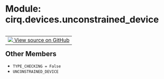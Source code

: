 <div itemscope itemtype="http://developers.google.com/ReferenceObject">
<meta itemprop="name" content="cirq.devices.unconstrained_device" />
<meta itemprop="path" content="Stable" />
<meta itemprop="property" content="TYPE_CHECKING"/>
<meta itemprop="property" content="UNCONSTRAINED_DEVICE"/>
</div>

# Module: cirq.devices.unconstrained_device

<!-- Insert buttons and diff -->

<table class="tfo-notebook-buttons tfo-api" align="left">

<td>
  <a target="_blank" href="https://github.com/quantumlib/cirq/tree/master/cirq/devices/unconstrained_device.py">
    <img src="https://www.tensorflow.org/images/GitHub-Mark-32px.png" />
    View source on GitHub
  </a>
</td>
</table>







## Other Members

* `TYPE_CHECKING = False` <a id="TYPE_CHECKING"></a>
* `UNCONSTRAINED_DEVICE` <a id="UNCONSTRAINED_DEVICE"></a>
